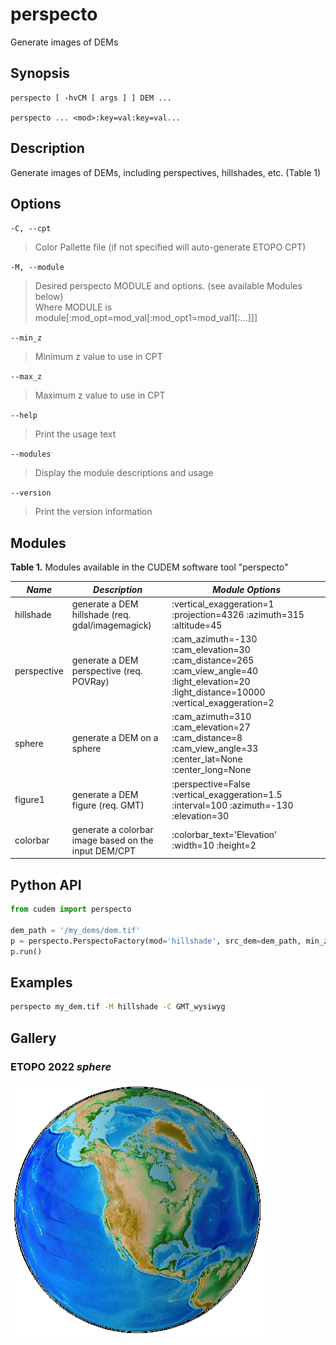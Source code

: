 # perspecto

Generate images of DEMs

## Synopsis

```
perspecto [ -hvCM [ args ] ] DEM ...

perspecto ... <mod>:key=val:key=val...
```

## Description

Generate images of DEMs, including perspectives, hillshades, etc. (Table 1)

## Options
`-C, --cpt`

> Color Pallette file (if not specified will auto-generate ETOPO CPT)

`-M, --module`

> Desired perspecto MODULE and options. (see available Modules below)\
> Where MODULE is module[:mod_opt=mod_val[:mod_opt1=mod_val1[:...]]]

`--min_z`

> Minimum z value to use in CPT

`--max_z`

> Maximum z value to use in CPT

`--help`

> Print the usage text

`--modules`

> Display the module descriptions and usage

`--version`

> Print the version information

## Modules

**Table 1.** Modules available in the CUDEM software tool "perspecto"

|  ***Name***  |  ***Description*** | ***Module Options*** |
|----------------------|----------------------------------|----------------------------------|
| hillshade | generate a DEM hillshade (req. gdal/imagemagick) | :vertical_exaggeration=1 :projection=4326 :azimuth=315 :altitude=45 |
| perspective | generate a DEM perspective (req. POVRay) | :cam_azimuth=-130 :cam_elevation=30 :cam_distance=265 :cam_view_angle=40 :light_elevation=20 :light_distance=10000 :vertical_exaggeration=2 |
| sphere | generate a DEM on a sphere | :cam_azimuth=310 :cam_elevation=27 :cam_distance=8 :cam_view_angle=33 :center_lat=None :center_long=None |
| figure1 | generate a DEM figure (req. GMT) | :perspective=False :vertical_exaggeration=1.5 :interval=100 :azimuth=-130 :elevation=30 | 
| colorbar | generate a colorbar image based on the input DEM/CPT | :colorbar_text='Elevation' :width=10 :height=2 |

## Python API

```python
from cudem import perspecto

dem_path = '/my_dems/dem.tif'
p = perspecto.PerspectoFactory(mod='hillshade', src_dem=dem_path, min_z=-1000, max_z=100)._acquire_module()
p.run()
```

## Examples

```bash
perspecto my_dem.tif -M hillshade -C GMT_wysiwyg
```

## Gallery

### ETOPO 2022 *sphere*
![](/media/etopo22_northAmerica.png)